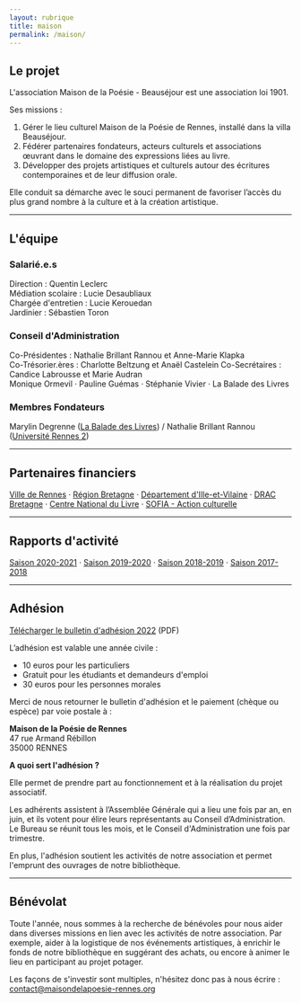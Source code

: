 ```yaml
---
layout: rubrique
title: maison
permalink: /maison/
---
```

## Le projet

L'association Maison de la Poésie - Beauséjour est une association loi 1901.

Ses missions :  
1. Gérer le lieu culturel Maison de la Poésie de Rennes, installé dans la villa Beauséjour.
2. Fédérer partenaires fondateurs, acteurs culturels et associations œuvrant dans le domaine des expressions liées au livre.
3. Développer des projets artistiques et culturels autour des écritures contemporaines et de leur diffusion orale.

Elle conduit sa démarche avec le souci permanent de favoriser l’accès du plus grand nombre à la culture et à la création artistique.

---

## L'équipe

### Salarié.e.s

Direction : Quentin Leclerc  
Médiation scolaire : Lucie Desaubliaux  
Chargée d'entretien : Lucie Kerouedan  
Jardinier : Sébastien Toron

### Conseil d'Administration

Co-Présidentes : Nathalie Brillant Rannou et Anne-Marie Klapka  
Co-Trésorier.ères : Charlotte Beltzung et Anaël Castelein 
Co-Secrétaires : Candice Labrousse et Marie Audran  
Monique Ormevil &middot; Pauline Guémas &middot; Stéphanie Vivier &middot; La Balade des Livres

### Membres Fondateurs

Marylin Degrenne ([La Balade des Livres](http://www.la-balade-des-livres.fr/)) / Nathalie Brillant Rannou ([Université Rennes 2](http://www.univ-rennes2.fr/))

- - -

## Partenaires financiers

[Ville de Rennes](https://metropole.rennes.fr/) &middot; [Région Bretagne](https://www.bretagne.bzh/) &middot; [Département d'Ille-et-Vilaine](https://www.ille-et-vilaine.fr/) &middot; [DRAC Bretagne](http://www.culture.gouv.fr/Regions/Drac-Bretagne) &middot; [Centre National du Livre](https://centrenationaldulivre.fr/) &middot; [SOFIA - Action culturelle](https://www.la-sofia.org/)

- - -

## Rapports d'activité[](/docs/2020-2021_RapportActivite.pdf)

[Saison 2020-2021](/docs/2020-2021_RapportActivite.pdf) &middot; [Saison 2019-2020](/docs/2019-2020_RapportActivite.pdf) &middot; [Saison 2018-2019](/docs/2018-2019_RapportActivite.pdf) &middot; [Saison 2017-2018](/docs/2017-2018_RapportActivite.pdf)

- - -

## Adhésion

[Télécharger le bulletin d'adhésion 2022](/docs/2022_Adhesion.pdf) (PDF)

L’adhésion est valable une année civile :

* 10 euros pour les particuliers
* Gratuit pour les étudiants et demandeurs d'emploi
* 30 euros pour les personnes morales

Merci de nous retourner le bulletin d'adhésion et le paiement (chèque ou espèce) par voie postale à :

**Maison de la Poésie de Rennes**\
47 rue Armand Rébillon\
35000 RENNES

**A quoi sert l'adhésion ?**

Elle permet de prendre part au fonctionnement et à la réalisation du projet associatif.

Les adhérents assistent à l’Assemblée Générale qui a lieu une fois par an, en juin, et ils votent pour élire leurs représentants au Conseil d’Administration. Le Bureau se réunit tous les mois, et le Conseil d'Administration une fois par trimestre.

En plus, l'adhésion soutient les activités de notre association et permet l'emprunt des ouvrages de notre bibliothèque.

- - -

## Bénévolat

Toute l'année, nous sommes à la recherche de bénévoles pour nous aider dans diverses missions en lien avec les activités de notre association. Par exemple, aider à la logistique de nos événements artistiques, à enrichir le fonds de notre bibliothèque en suggérant des achats, ou encore à animer le lieu en participant au projet potager.

Les façons de s'investir sont multiples, n'hésitez donc pas à nous écrire : contact@maisondelapoesie-rennes.org
